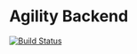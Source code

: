 # Agility Backend

[![Build Status](https://travis-ci.com/rmcreyes/agility-backend.svg?branch=master)](https://travis-ci.com/rmcreyes/agility-backend)
